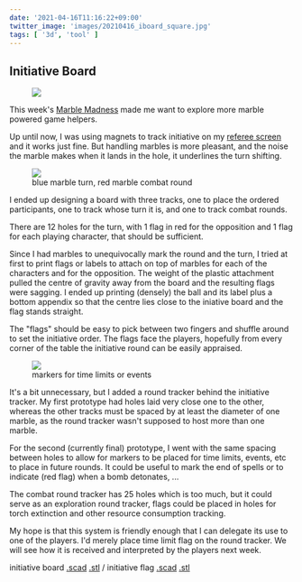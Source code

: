 ```yaml
---
date: '2021-04-16T11:16:22+09:00'
twitter_image: 'images/20210416_iboard_square.jpg'
tags: [ '3d', 'tool' ]
---
```


## Initiative Board

<figure class="banner">
<a href="images/20210416_iboard.jpg"><img src="images/20210416_iboard.jpg" loading="lazy" /></a>
<figcaption>
</figcaption>
</figure>

This week's [Marble Madness](20210412.html?t=Marble_Madness&f=iniboard) made me want to explore more marble powered game helpers.

Up until now, I was using magnets to track initiative on my [referee screen](20210215.html?t=Ref_Screen&f=iniboard) and it works just fine. But handling marbles is more pleasant, and the noise the marble makes when it lands in the hole, it underlines the turn shifting.

<figure class="right larger">
<a href="images/20210416_iboard_top.jpg"><img src="images/20210416_iboard_top.jpg" loading="lazy" /></a>
<figcaption>
blue marble turn, red marble combat round
</figcaption>
</figure>

I ended up designing a board with three tracks, one to place the ordered participants, one to track whose turn it is, and one to track combat rounds.

There are 12 holes for the turn, with 1 flag in red for the opposition and 1 flag for each playing character, that should be sufficient.

Since I had marbles to unequivocally mark the round and the turn, I tried at first to print flags or labels to attach on top of marbles for each of the characters and for the opposition. The weight of the plastic attachment pulled the centre of gravity away from the board and the resulting flags were sagging. I ended up printing (densely) the ball and its label plus a bottom appendix so that the centre lies close to the iniative board and the flag stands straight.

The "flags" should be easy to pick between two fingers and shuffle around to set the initiative order. The flags face the players, hopefully from every corner of the table the initiative round can be easily appraised.

<figure class="right larger">
<a href="images/20210416_iboard_rounds.jpg"><img src="images/20210416_iboard_rounds.jpg" loading="lazy" /></a>
<figcaption>
markers for time limits or events
</figcaption>
</figure>

It's a bit unnecessary, but I added a round tracker behind the initiative tracker. My first prototype had holes laid very close one to the other, whereas the other tracks must be spaced by at least the diameter of one marble, as the round tracker wasn't supposed to host more than one marble.

For the second (currently final) prototype, I went with the same spacing between holes to allow for markers to be placed for time limits, events, etc to place in future rounds. It could be useful to mark the end of spells or to indicate (red flag) when a bomb detonates, ...

The combat round tracker has 25 holes which is too much, but it could serve as an exploration round tracker, flags could be placed in holes for torch extinction and other resource consumption tracking.

My hope is that this system is friendly enough that I can delegate its use to one of the players. I'd merely place time limit flag on the round tracker. We will see how it is received and interpreted by the players next week.

initiative board [.scad](https://github.com/jmettraux/rpg.scad/blob/e4afd65aab01a60a3db4ffc2ebc48f007e4394a5/abacus/initiative.scad) [.stl](https://github.com/jmettraux/rpg.scad/blob/e4afd65aab01a60a3db4ffc2ebc48f007e4394a5/_stl/initiative.stl) / initiative flag [.scad](https://github.com/jmettraux/rpg.scad/blob/e4afd65aab01a60a3db4ffc2ebc48f007e4394a5/abacus/iniflag.scad) [.stl](https://github.com/jmettraux/rpg.scad/blob/e4afd65aab01a60a3db4ffc2ebc48f007e4394a5/_stl/iniflag.stl)

